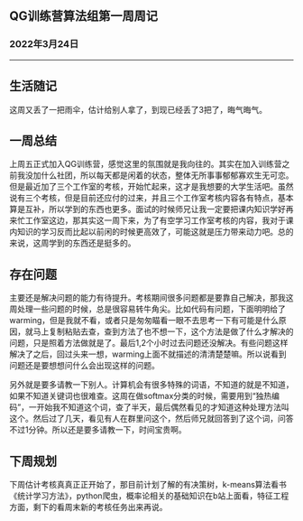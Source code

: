 ## QG训练营算法组第一周周记

### 2022年3月24日

---

## 生活随记

​		这周又丢了一把雨伞，估计给别人拿了，到现已经丢了3把了，晦气晦气。

## 一周总结

​		上周五正式加入QG训练营，感觉这里的氛围就是我向往的。其实在加入训练营之前我没加什么社团，所以每天都是闲着的状态，整体无所事事郁郁寡欢生无可恋。但是最近加了三个工作室的考核，开始忙起来，这才是我想要的大学生活吧。虽然说有三个考核，但是目前还应付的过来，并且三个工作室考核内容各有特点，基本算是互补，所以学到的东西也更多。面试的时候师兄让我一定要把课内知识学好再来忙工作室这边，那其实这一周下来，为了有空学习工作室考核的内容，我对于课内知识的学习反而比起以前闲的时候更高效了，可能这就是压力带来动力吧。总的来说，这周学到的东西还是挺多的。

## 存在问题

​		主要还是解决问题的能力有待提升。考核期间很多问题都是要靠自己解决，那我这周处理一些问题的时候，总是很容易转牛角尖。比如代码有问题，下面明明给了warming，但是我就不看，或者只是匆匆瞄看一眼不去思考一下有可能是什么原因，就马上复制粘贴去查，查到方法了也不想一下，这个方法是做了什么才解决的问题，只是照着方法做就是了。最后1,2个小时过去问题还没解决。有些问题这样解决了之后，回过头来一想，warming上面不就描述的清清楚楚嘛。所以说看到问题还是要想想问什么会出现这样的问题。

​		另外就是要多请教一下别人。计算机会有很多特殊的词语，不知道的就是不知道，如果不知道关键词也很难查。这周在做softmax分类的时候，需要用到“独热编码”，一开始我不知道这个词，查了半天，最后偶然看见的才知道这种处理方法叫这个。然后过了几天，看见有人在群里问这个，然后师兄就回答到了这个词，问答不过1分钟。所以还是要多请教一下，时间宝贵啊。

## 下周规划

​		下周估计考核真真正正开始了，那目前计划了解的有决策树，k-means算法看书《统计学习方法》，python爬虫，概率论相关的基础知识在b站上面看，特征工程方面，剩下的看周末新的考核任务出来再说。
